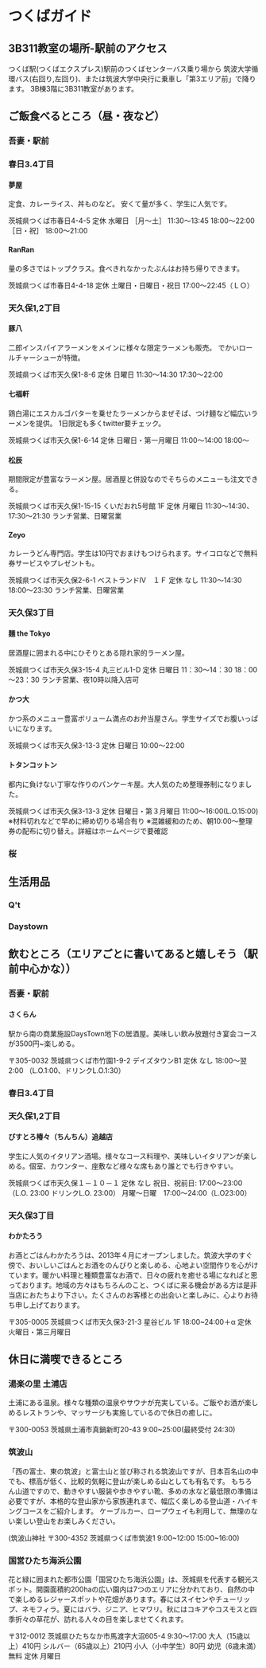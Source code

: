 # つくばガイド

## 3B311教室の場所-駅前のアクセス
つくば駅(つくばエクスプレス)駅前のつくばセンターバス乗り場から
筑波大学循環バス(右回り,左回り)、または筑波大学中央行に乗車し「第3エリア前」で降ります。
3B棟3階に3B311教室があります。

## ご飯食べるところ（昼・夜など）
### 吾妻・駅前
### 春日3.4丁目
#### 夢屋
定食、カレーライス、丼ものなど。
安くて量が多く、学生に人気です。

茨城県つくば市春日4-4-5
定休 水曜日
［月～土］
11:30～13:45
18:00～22:00
［日・祝］
18:00～21:00

#### RanRan
量の多さではトップクラス。食べきれなかったぶんはお持ち帰りできます。

茨城県つくば市春日4-4-18
定休 土曜日・日曜日・祝日
17:00～22:45（ＬＯ）

### 天久保1,2丁目
#### 豚八
二郎インスパイアラーメンをメインに様々な限定ラーメンも販売。
でかいロールチャーシューが特徴。

茨城県つくば市天久保1-8-6
定休 日曜日
11:30～14:30 
17:30～22:00

#### 七福軒
鶏白湯にエスカルゴバターを乗せたラーメンからまぜそば、つけ麺など幅広いラーメンを提供。
1日限定も多くtwitter要チェック。

茨城県つくば市天久保1-6-14
定休 日曜日・第一月曜日
11:00～14:00 18:00～

#### 松辰
期間限定が豊富なラーメン屋。居酒屋と併設なのでそちらのメニューも注文できる。

茨城県つくば市天久保1-15-15 くいだおれ5号館 1F
定休 月曜日
11:30～14:30、17:30～21:30
ランチ営業、日曜営業

#### Zeyo
カレーうどん専門店。学生は10円でおまけもつけられます。サイコロなどで無料券サービスやプレゼントも。

茨城県つくば市天久保2-6-1 ベストランドⅣ　１Ｆ
定休 なし
11:30～14:30 
18:00～23:30
ランチ営業、日曜営業

### 天久保3丁目
#### 麺 the Tokyo
居酒屋に囲まれる中にひそりとある隠れ家的ラーメン屋。

茨城県つくば市天久保3-15-4 丸三ビル1-D
定休 日曜日
11：30～14：30
18：00～23：30
ランチ営業、夜10時以降入店可

#### かつ大
かつ系のメニュー豊富ボリューム満点のお弁当屋さん。学生サイズでお腹いっぱいになります。

茨城県つくば市天久保3-13-3
定休 日曜日
10:00～22:00

#### トタンコットン
都内に負けない丁寧な作りのパンケーキ屋。大人気のため整理券制になりました。

茨城県つくば市天久保3-13-3
定休 日曜日・第３月曜日
11:00～16:00(L.O.15:00)
※材料切れなどで早めに締め切りる場合有り
※混雑緩和のため、朝10:00～整理券の配布に切り替え。詳細はホームページで要確認

### 桜

## 生活用品
### Q't
### Daystown

## 飲むところ（エリアごとに書いてあると嬉しそう（駅前中心かな））
### 吾妻・駅前
#### さくらん
駅から南の商業施設DaysTown地下の居酒屋。美味しい飲み放題付き宴会コースが3500円~楽しめる。

〒305-0032  茨城県つくば市竹園1-9-2 デイズタウンB1
定休 なし
18:00～翌2:00
（L.O.1:00、ドリンクL.O.1:30）

### 春日3.4丁目
### 天久保1,2丁目
#### びすとろ椿々（ちんちん）追越店
学生に人気のイタリアン酒場。様々なコース料理や、美味しいイタリアンが楽しめる。個室、カウンター、座敷など様々な席もあり誰とでも行きやすい。

茨城県つくば市天久保１－１０－１
定休 なし
祝日、祝前日: 17:00～23:00（L.O. 23:00 ドリンクL.O. 23:00）
月曜～日曜　17:00～24:00（L.O23:00）


### 天久保3丁目
#### わかたろう
お酒とごはんわかたろうは、2013年４月にオープンしました。筑波大学のすぐ傍で、おいしいごはんとお酒をのんびりと楽しめる、心地よい空間作りを心がけています。暖かい料理と種類豊富なお酒で、日々の疲れを癒せる場になればと思っております。地域の方々はもちろんのこと、つくばに来る機会がある方は是非当店におたちより下さい。たくさんのお客様との出会いと楽しみに、心よりお待ち申し上げております。

〒305-0005 茨城県つくば市天久保3-21-3 星谷ビル 1F
18:00~24:00＋α
定休 火曜日・第三月曜日

## 休日に満喫できるところ
### 湯楽の里 土浦店
土浦にある温泉。様々な種類の温泉やサウナが充実している。ご飯やお酒が楽しめるレストランや、マッサージも実施しているので休日の癒しに。

〒300-0053 茨城県土浦市真鍋新町20-43
9:00~25:00(最終受付 24:30)

### 筑波山
「西の富士、東の筑波」と富士山と並び称される筑波山ですが、日本百名山の中でも、標高が低く、比較的気軽に登山が楽しめる山としても有名です。
もちろん山道ですので、動きやすい服装や歩きやすい靴、多めの水など最低限の準備は必要ですが、本格的な登山家から家族連れまで、幅広く楽しめる登山道・ハイキングコースをご紹介します。
ケーブルカー、ロープウェイも利用して、無理のない楽しい登山をお楽しみください。

(筑波山神社
〒300-4352 茨城県つくば市筑波1
9:00~12:00 15:00~16:00)

### 国営ひたち海浜公園
花と緑に囲まれた都市公園「国営ひたち海浜公園」は、茨城県を代表する観光スポット。開園面積約200haの広い園内は7つのエリアに分かれており、自然の中で楽しめるレジャースポットや花畑があります。春にはスイセンやチューリップ、ネモフィラ。夏にはバラ、ジニア、ヒマワリ。秋にはコキアやコスモスと四季折々の草花が、訪れる人々の目を楽しませてくれます。

〒312-0012 茨城県ひたちなか市馬渡字大沼605-4
9:30～17:00
大人（15歳以上）410円
シルバー（65歳以上）210円
小人（小中学生）80円 
幼児（6歳未満）無料
定休 月曜日
